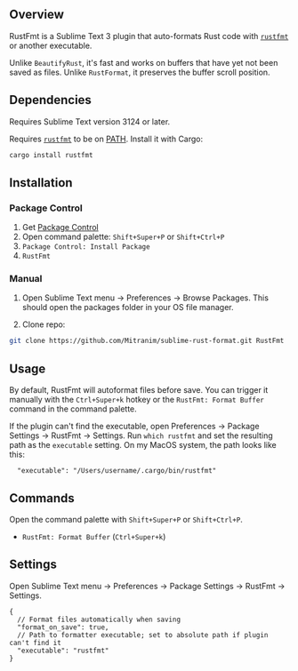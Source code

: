 ## Overview

RustFmt is a Sublime Text 3 plugin that auto-formats Rust code with
[`rustfmt`](https://github.com/rust-lang-nursery/rustfmt) or another executable.

Unlike `BeautifyRust`, it's fast and works on buffers that have yet not been
saved as files. Unlike `RustFormat`, it preserves the buffer scroll position.

## Dependencies

Requires Sublime Text version 3124 or later.

Requires [`rustfmt`](https://github.com/rust-lang-nursery/rustfmt) to be on
[PATH](https://en.wikipedia.org/wiki/PATH_(variable)). Install it with Cargo:

```sh
cargo install rustfmt
```

## Installation

### Package Control

1. Get [Package Control](https://packagecontrol.io)
2. Open command palette: `Shift+Super+P` or `Shift+Ctrl+P`
3. `Package Control: Install Package`
4. `RustFmt`

### Manual

1. Open Sublime Text menu -> Preferences -> Browse Packages. This should open
   the packages folder in your OS file manager.

2. Clone repo:

```sh
git clone https://github.com/Mitranim/sublime-rust-format.git RustFmt
```

## Usage

By default, RustFmt will autoformat files before save. You can trigger it
manually with the `Ctrl+Super+k` hotkey or the `RustFmt: Format Buffer` command
in the command palette.

If the plugin can't find the executable, open Preferences -> Package Settings ->
RustFmt -> Settings. Run `which rustfmt` and set the resulting path as the
`executable` setting. On my MacOS system, the path looks like this:

```sublime-settings
  "executable": "/Users/username/.cargo/bin/rustfmt"
```

## Commands

Open the command palette with `Shift+Super+P` or `Shift+Ctrl+P`.

* `RustFmt: Format Buffer` (`Ctrl+Super+k`)

## Settings

Open Sublime Text menu -> Preferences -> Package Settings -> RustFmt -> Settings.

```sublime-settings
{
  // Format files automatically when saving
  "format_on_save": true,
  // Path to formatter executable; set to absolute path if plugin can't find it
  "executable": "rustfmt"
}
```
